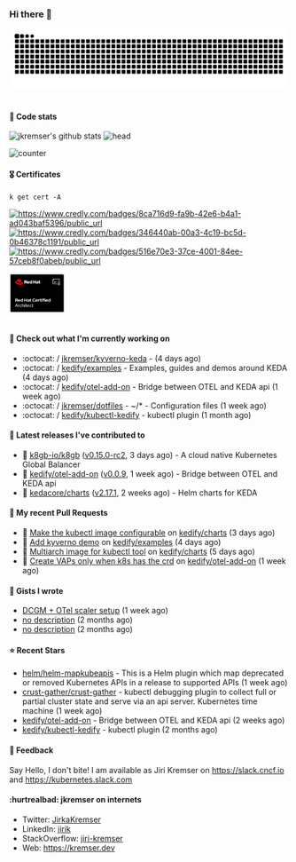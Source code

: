 ### Hi there 👋

<picture>
  <source media="(prefers-color-scheme: dark)" srcset="github-snake-dark.svg" />
  <source media="(prefers-color-scheme: light)" srcset="github-snake.svg" />
  <img alt="github-snake" src="github-snake.svg" />
</picture>
<img src="css.svg" width="5" height="5" alt="css-in-readme">

#### 📱 Code stats

![jkremser's github stats](https://github-readme-stats.vercel.app/api?username=jkremser&count_private=true&show_icons=true&hide_border=false&theme=tokyonight&title_color=5bcdec&bg_color=0d1117&border_radius=false) ![head](https://user-images.githubusercontent.com/535866/175570014-71166aaa-95f7-4a4f-869c-93a16481de4e.jpeg)



![counter](https://komarev.com/ghpvc/?username=jkremser&color=5bcdec&style=for-the-badge)

#### 🎖 Certificates
```
k get cert -A
```
<p align="left">
    <a href="https://www.credly.com/badges/8ca716d9-fa9b-42e6-b4a1-ad043baf5396/public_url">
        <img src="https://training.linuxfoundation.org/wp-content/uploads/2022/11/CKA.png" alt="https://www.credly.com/badges/8ca716d9-fa9b-42e6-b4a1-ad043baf5396/public_url" width="110" height="110"/>
    </a>
    <a href="https://www.credly.com/badges/346440ab-00a3-4c19-bc5d-0b46378c1191/public_url">
        <img src="https://training.linuxfoundation.org/wp-content/uploads/2022/11/CKS.png" alt="https://www.credly.com/badges/346440ab-00a3-4c19-bc5d-0b46378c1191/public_url" width="110" height="110"/>
    </a>
    <a href="https://www.credly.com/badges/516e70e3-37ce-4001-84ee-57ceb8f0abeb/public_url">
        <img src="https://training.linuxfoundation.org/wp-content/uploads/2020/11/lfcs_111820-300x300.png" alt="https://www.credly.com/badges/516e70e3-37ce-4001-84ee-57ceb8f0abeb/public_url" width="110" height="110"/>
    </a>
    <a href="https://rhtapps.redhat.com/verify/?certId=120-194-022">
        <img src="./rhca.png" alt="https://rhtapps.redhat.com/verify/?certId=120-194-022" width="100" height="100"/>
    </a>
</p>

#### 👷 Check out what I'm currently working on

- :octocat: / [jkremser/kyverno-keda](https://github.com/jkremser/kyverno-keda) -  (4 days ago)
- :octocat: / [kedify/examples](https://github.com/kedify/examples) - Examples, guides and demos around KEDA (4 days ago)
- :octocat: / [kedify/otel-add-on](https://github.com/kedify/otel-add-on) - Bridge between OTEL and KEDA api (1 week ago)
- :octocat: / [jkremser/dotfiles](https://github.com/jkremser/dotfiles) - ~/*  -  Configuration files (1 week ago)
- :octocat: / [kedify/kubectl-kedify](https://github.com/kedify/kubectl-kedify) - kubectl plugin (1 month ago)

#### 🔭 Latest releases I've contributed to

- 🎉 [k8gb-io/k8gb](https://github.com/k8gb-io/k8gb) ([v0.15.0-rc2](https://github.com/k8gb-io/k8gb/releases/tag/v0.15.0-rc2), 3 days ago) - A cloud native Kubernetes Global Balancer
- 🎉 [kedify/otel-add-on](https://github.com/kedify/otel-add-on) ([v0.0.9](https://github.com/kedify/otel-add-on/releases/tag/v0.0.9), 1 week ago) - Bridge between OTEL and KEDA api
- 🎉 [kedacore/charts](https://github.com/kedacore/charts) ([v2.17.1](https://github.com/kedacore/charts/releases/tag/v2.17.1), 2 weeks ago) - Helm charts for KEDA

#### 🔨 My recent Pull Requests

- 💪 [Make the kubectl image configurable](https://github.com/kedify/charts/pull/191) on [kedify/charts](https://github.com/kedify/charts) (3 days ago)
- 💪 [Add kyverno demo](https://github.com/kedify/examples/pull/68) on [kedify/examples](https://github.com/kedify/examples) (4 days ago)
- 💪 [Multiarch image for kubectl tool](https://github.com/kedify/charts/pull/187) on [kedify/charts](https://github.com/kedify/charts) (5 days ago)
- 💪 [Create VAPs only when k8s has the crd](https://github.com/kedify/otel-add-on/pull/108) on [kedify/otel-add-on](https://github.com/kedify/otel-add-on) (1 week ago)

#### 📓 Gists I wrote

- [DCGM &#43; OTel scaler setup](https://gist.github.com/1d68e2f33c80f098abe85ba067602c0d) (1 week ago)
- [no description](https://gist.github.com/a2504f630ae0e73fffb4ab9bbd23a90a) (2 months ago)
- [no description](https://gist.github.com/ad3dc850b96b54ecc8657204645300e9) (2 months ago)

#### ⭐ Recent Stars

- [helm/helm-mapkubeapis](https://github.com/helm/helm-mapkubeapis) - This is a Helm plugin which map deprecated or removed Kubernetes APIs in a release to supported APIs (1 week ago)
- [crust-gather/crust-gather](https://github.com/crust-gather/crust-gather) - kubectl debugging plugin to collect full or partial cluster state and serve via an api server. Kubernetes time machine (1 week ago)
- [kedify/otel-add-on](https://github.com/kedify/otel-add-on) - Bridge between OTEL and KEDA api (2 weeks ago)
- [kedify/kubectl-kedify](https://github.com/kedify/kubectl-kedify) - kubectl plugin (2 months ago)

#### 💬 Feedback

Say Hello, I don't bite! I am available as Jiri Kremser on https://slack.cncf.io and https://kubernetes.slack.com


#### :hurtrealbad: jkremser on internets

- Twitter: <a href="https://twitter.com/JirkaKremser">JirkaKremser</a>
- LinkedIn: <a href="https://www.linkedin.com/in/jirik/">jirik</a>
- StackOverflow: <a href="https://stackoverflow.com/users/1594980/jiri-kremser">jiri-kremser</a>
- Web: https://kremser.dev